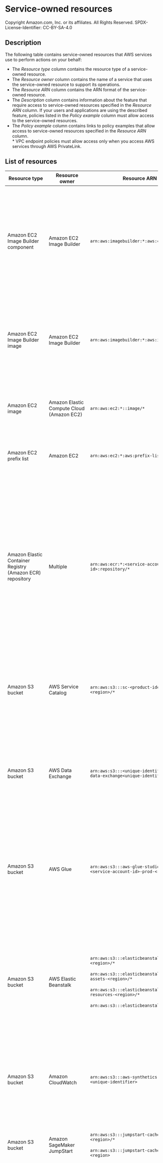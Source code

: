 # Service-owned resources

Copyright Amazon.com, Inc. or its affiliates. All Rights Reserved. SPDX-License-Identifier: CC-BY-SA-4.0

## Description
The following table contains service-owned resources that AWS services use to perform actions on your behalf:
* The *Resource type* column contains the resource type of a service-owned resource. 
* The *Resource owner* column contains the name of a service that uses the service-owned resource to support its operations.
* The *Resource ARN* column contains the ARN format of the service-owned resource.
* The *Description* column contains information about the feature that require access to service-owned resources specified in the *Resource ARN* column. If your users and applications are using the described feature, policies listed in the *Policy example* column must allow access to the service-owned resources.
* The *Policy example* column contains links to policy examples that allow access to service-owned resources specified in the *Resource ARN* column. <br /> * VPC endpoint policies must allow access only when you access AWS services through AWS PrivateLink.

## List of resources

| Resource type | Resource owner | Resource ARN | Description | Policy example|
|------|------|-----------|-----------------------|------|
| Amazon EC2 Image Builder component | Amazon EC2 Image Builder | `arn:aws:imagebuilder:*:aws:component/*`| Image Builder maintains [managed components owned by Amazon](https://docs.aws.amazon.com/imagebuilder/latest/userguide/use-managed-components.html) that you can use to customize or test your images. If you are using service-owned components in your image or container recipes, the [AWS Task Orchestrator and Executor (AWSTOE)](https://docs.aws.amazon.com/imagebuilder/latest/userguide/toe-component-manager.html) component management application running on Amazon EC2 instances uses an instance profile to access these components. See [How Image Builder works with IAM policies and roles](https://docs.aws.amazon.com/imagebuilder/latest/userguide/security_iam_service-with-iam.html#sec-iam-ib-id-based-policies-resources) and [Image Builder and AWS PrivateLink interface VPC endpoints](https://docs.aws.amazon.com/imagebuilder/latest/userguide/vpc-interface-endpoints.html) for more details.| [resource_perimeter_scp.json](service_control_policies/resource_perimeter_scp.json)<br /><br />[imagebuilder_endpoint_policy.json](vpc_endpoint_policies/imagebuilder_endpoint_policy.json) | 
| Amazon EC2 Image Builder image | Amazon EC2 Image Builder	| `arn:aws:imagebuilder:*:aws:image/*`	| Image Builder maintains [managed Image Builder images owned by Amazon](https://docs.aws.amazon.com/imagebuilder/latest/userguide/manage-images.html) that you can use as base images for your recipes. If you are using service-owned images, the AWSTOE uses an instance profile to retrieve these images to set up and boot an EC2 instance. See [How Image Builder works with IAM policies and roles](https://docs.aws.amazon.com/imagebuilder/latest/userguide/security_iam_service-with-iam.html#sec-iam-ib-id-based-policies-resources) and [Image Builder and AWS PrivateLink interface VPC endpoints](https://docs.aws.amazon.com/imagebuilder/latest/userguide/vpc-interface-endpoints.html) for more details.| [resource_perimeter_scp.json](service_control_policies/resource_perimeter_scp.json)<br /><br />[imagebuilder_endpoint_policy.json](vpc_endpoint_policies/imagebuilder_endpoint_policy.json) | 
| Amazon EC2 image	| Amazon Elastic Compute Cloud (Amazon EC2)	| `arn:aws:ec2:*::image/*`	| Amazon EC2 maintains [Amazon Machine Image (AMIs) owned by Amazon](https://docs.aws.amazon.com/AWSEC2/latest/UserGuide/sharing-amis.html) that you can use to launch an Amazon EC2 instance or update the EBS-backed root volume of the instance. See [Launch instances (RunInstances)](https://docs.aws.amazon.com/AWSEC2/latest/UserGuide/ExamplePolicies_EC2.html#iam-example-runinstances) for more details.| [resource_perimeter_scp.json](service_control_policies/resource_perimeter_scp.json)<br /><br />[ec2_endpoint_policy.json](vpc_endpoint_policies/ec2_endpoint_policy.json)* | 
| Amazon EC2 prefix list | Amazon EC2 | `arn:aws:ec2:*:aws:prefix-list/*`| Amazon EC2 maintains [AWS-managed EC2 prefix lists](https://docs.aws.amazon.com/vpc/latest/userguide/working-with-aws-managed-prefix-lists.html) which are sets of IP ranges for AWS services you can use to simplify referencing service IPs when configuring security groups and other VPC network controls.| [resource_perimeter_scp.json](service_control_policies/resource_perimeter_scp.json)<br /><br />[ec2_endpoint_policy.json](vpc_endpoint_policies/ec2_endpoint_policy.json)* | 
| Amazon Elastic Container Registry (Amazon ECR) repository	| Multiple	| `arn:aws:ecr:*:<service-account-id>:repository/*`	| Services such as  Amazon Elastic Kubernetes Service (Amazon EKS), Amazon GuardDuty, and Amazon SageMaker maintain container images owned by Amazon in Amazon ECR repositories. For example, [Amazon Elastic Kubernetes Service (Amazon EKS) add-ons](https://docs.aws.amazon.com/eks/latest/userguide/eks-add-ons.html), [GuardDuty EKS Runtime Monitoring](https://docs.aws.amazon.com/guardduty/latest/ug/guardduty-eks-runtime-monitoring.html), and [Amazon SageMaker pre-built Docker images](https://docs.aws.amazon.com/sagemaker/latest/dg-ecr-paths/sagemaker-algo-docker-registry-paths.html). These repositories are accessed by using the service roles, such as roles of your EKS nodes, EKS managed node groups, and SageMaker notebooks. See [View Amazon container image registries for Amazon EKS add-ons](https://docs.aws.amazon.com/eks/latest/userguide/add-ons-images.html), [Amazon ECR repository hosting GuardDuty agent](https://docs.aws.amazon.com/guardduty/latest/ug/runtime-monitoring-ecr-repository-gdu-agent.html), and [Docker Registry Paths and Example Code](https://docs.aws.amazon.com/sagemaker/latest/dg-ecr-paths/sagemaker-algo-docker-registry-paths.html) for more details.  `<service-account-id>` can vary by AWS Region, and you might need to allow multiple account IDs if you are operating in multiple Regions. | [resource_perimeter_scp.json](service_control_policies/resource_perimeter_scp.json)<br /><br />[ecr.api_endpoint_policy.json](vpc_endpoint_policies/ecr.api_endpoint_policy.json) | 
| Amazon S3 bucket	| AWS Service Catalog | `arn:aws:s3:::sc-<product-identifier>-<region>/*` | AWS Service Catalog stores the CloudFormation template in an Amazon S3 bucket owned by the service account, when you create your products. When you provision the product, Service Catalog downloads the template from the bucket using [forward access sessions (FAS)](https://docs.aws.amazon.com/IAM/latest/UserGuide/access_forward_access_sessions.html). See [Creating Products](https://docs.aws.amazon.com/servicecatalog/latest/adminguide/productmgmt-cloudresource.html) for more details. | [resource_perimeter_scp.json](service_control_policies/resource_perimeter_scp.json)<br /><br />[s3_endpoint_policy.json](vpc_endpoint_policies/s3_endpoint_policy.json)* | 
| Amazon S3 bucket	| AWS Data Exchange | `arn:aws:s3:::<unique-identifier>aws-data-exchange<unique-identifier>` | AWS Data Exchange writes to AWS Data Exchange Amazon S3 buckets, when importing assets from Amazon S3 to AWS Data Exchange ([publishing](https://docs.aws.amazon.com/data-exchange/latest/userguide/providing-data-sets.html)). Similarly, when exporting assets from AWS Data Exchange to Amazon S3 ([subscribing](https://docs.aws.amazon.com/data-exchange/latest/userguide/subscribe-to-data-sets.html)), AWS Data Exchange reads from AWS Data Exchange Amazon S3 buckets. AWS Data Exchange uses FAS to access the buckets on behalf of the user performing import and export operations. See [Access control](https://docs.aws.amazon.com/data-exchange/latest/userguide/access-control.html) for more details. | [resource_perimeter_scp.json](service_control_policies/resource_perimeter_scp.json)<br /><br /> [s3_endpoint_policy.json](vpc_endpoint_policies/s3_endpoint_policy.json)* |  
| Amazon S3 bucket | AWS Glue | `arn:aws:s3:::aws-glue-studio-transforms-<service-account-id>-prod-<region>/*`	| AWS Glue Studio uses Amazon S3 buckets owned by the service account to store source code for transformations accessible via the AWS Glue Studio visual editor. AWS Glue uses its service role to make requests to the buckets. See [Review IAM permissions needed for ETL jobs](https://docs.aws.amazon.com/glue/latest/dg/getting-started-min-privs-job.html) for more details. `<service-account-id>` can vary by AWS Region, and you might need to allow multiple account IDs if you are operating in multiple Regions. | [resource_perimeter_scp.json](service_control_policies/resource_perimeter_scp.json)<br /><br />[s3_endpoint_policy.json](vpc_endpoint_policies/s3_endpoint_policy.json) | 
| Amazon S3 bucket	| AWS Elastic Beanstalk | `arn:aws:s3:::elasticbeanstalk-samples-<region>/*`<br /><br /> `arn:aws:s3:::elasticbeanstalk-platform-assets-<region>/*`<br /><br />	`arn:aws:s3:::elasticbeanstalk-env-resources-<region>/*`<br /><br />`arn:aws:s3:::elasticbeanstalk-<region>/*`| AWS Elastic Beanstalk uses service-owned Amazon S3 buckets to host the configuration files, the sample application, and available instance types used while creating and configuring your environment. Elastic Beanstalk uses its service role to make requests to the buckets. See [Required Amazon S3 bucket permissions for restrictive VPC endpoint policies](https://docs.aws.amazon.com/elasticbeanstalk/latest/dg/vpc-vpce.policy.html#AWSHowTo.S3.VPCendpoints) for more details. Note that the bucket name follows a different convention for the BJS region. The string `public-beta-cn-north-1` is used in place of `<region>`. For example, `arn:aws:s3:::elasticbeanstalk-platform-assets-public-beta-cn-north-1`. | [resource_perimeter_scp.json](service_control_policies/resource_perimeter_scp.json)<br /><br />[s3_endpoint_policy.json](vpc_endpoint_policies/s3_endpoint_policy.json) |  
| Amazon S3 bucket	| Amazon CloudWatch	| `arn:aws:s3:::aws-synthetics-library-<unique-identifier>`	| Amazon CloudWatch uses service-owned Amazon S3 buckets to host a library that contains the versions of CloudWatch Synthetics for canaries. CloudWatch uses its service role to make requests to the buckets. See [Required roles and permissions for CloudWatch canaries](https://docs.aws.amazon.com/AmazonCloudWatch/latest/monitoring/CloudWatch_Synthetics_Canaries_Roles.html). | [resource_perimeter_scp.json](service_control_policies/resource_perimeter_scp.json) |  
| Amazon S3 bucket	| Amazon SageMaker JumpStart | `arn:aws:s3:::jumpstart-cache-prod-<region>/*`<br /><br />`arn:aws:s3:::jumpstart-cache-prod-<region>`	| Amazon SageMaker JumpStart uses service-owned Amazon S3 bucket to host pretrained, open-source models for a wide range of problem types to help you get started with machine learning. SageMaker Jumpstart uses its service role to make requests to the bucket. See [Model deployment security](https://docs.aws.amazon.com/sagemaker/latest/dg/jumpstart-deploy.html#jumpstart-config-security) for more details. | [resource_perimeter_scp.json](service_control_policies/resource_perimeter_scp.json)<br /><br />[s3_endpoint_policy.json](vpc_endpoint_policies/s3_endpoint_policy.json)|  
| Amazon S3 bucket	| Amazon Neptune | `arn:aws:s3:::aws-neptune-notebook`<br /><br />`arn:aws:s3:::aws-neptune-notebook/*`<br /><br />`arn:aws:s3:::aws-neptune-notebook-<region>`<br /><br />`arn:aws:s3:::aws-neptune-notebook-<region>/*` | Amazon Neptune service uses service-owned Amazon S3 buckets to host installation and configuration scripts as convenience utilities to help streamline Neptune setup process. Amazon Neptune uses service role to make requests to these service-owned S3 buckets. See [Using Amazon Neptune with graph notebooks](https://docs.aws.amazon.com/neptune/latest/userguide/graph-notebooks.html#graph-notebooks-workbench) for more details. | [resource_perimeter_scp.json](service_control_policies/resource_perimeter_scp.json)<br /><br />[s3_endpoint_policy.json](vpc_endpoint_policies/s3_endpoint_policy.json)|  
| Amazon S3 bucket	| AWS CloudFormation | `arn:aws:s3:::cloudformation-custom-resource-response-<RegionWithoutDashes>/*`<br /><br />`arn:aws:s3:::cloudformation-waitcondition-<region>/*`| AWS CloudFormation maintains Amazon Simple Storage Service (Amazon S3) service-owned buckets in each AWS Region to monitor responses to a [custom resource](https://docs.aws.amazon.com/AWSCloudFormation/latest/UserGuide/template-custom-resources.html) request or a [wait condition](https://docs.aws.amazon.com/AWSCloudFormation/latest/UserGuide/using-cfn-waitcondition.html). CloudFormation uses the `cloudformation.amazonaws.com` service principal to create a presigned Amazon S3 URL, which is used to send requests to Amazon S3. If your CloudFormation template includes custom resources deployed in a VPC or wait conditions for resources deployed in your VPC, requests to Amazon S3 originate from your VPC. See [Access CloudFormation using an interface endpoint (AWS PrivateLink)](https://docs.aws.amazon.com/AWSCloudFormation/latest/UserGuide/vpc-interface-endpoints.html) for more details. Note that `<RegionWithoutDashes>` does not contain dashes, for example, uswest2 instead of us-west-2.  | [s3_endpoint_policy.json](vpc_endpoint_policies/s3_endpoint_policy.json) |  
| Amazon S3 bucket	| Amazon Q Developer | `arn:aws:s3:::amazonq-code-scan-<region>-<unique-identifier>`<br /><br /> `arn:aws:s3:::amazonq-code-transformation-<region>-<unique-identifier>`<br /><br /> `arn:aws:s3:::amazonq-feature-development-<region>-<unique-identifier>`<br /><br />`arn:aws:s3:::amazonq-test-generation-<region>-<unique-identifier`| Amazon Q Developer uploads artifacts to service-owned S3 buckets to deliver its functionality. Amazon Q Developer uses the `q.amazonaws.com` service principal to create a presigned Amazon S3 URL, which is used to send requests to Amazon S3. See [Amazon S3 bucket URLs and ARNs to allowlist](https://docs.aws.amazon.com/amazonq/latest/qdeveloper-ug/firewall.html#data-perimeters) for more details. | [s3_endpoint_policy.json](vpc_endpoint_policies/s3_endpoint_policy.json) |  
| Amazon S3 bucket	| Amazon Elastic Compute Cloud (Amazon EC2) | `arn:aws:s3:::packages.<region>.amazonaws.com/*`<br /><br />`arn:aws:s3:::repo.<region>.amazonaws.com/*`<br /><br />`arn:aws:s3:::amazonlinux.<region>.amazonaws.com/*`<br /><br />`arn:aws:s3:::amazonlinux-2-repos-<region>/*`| Kernel Live Patching on Amazon Linux 2 allows you to apply security vulnerability and critical bug patches to a running Linux kernel. To download packages from Amazon Linux repositories hosted on service-owned Amazon S3 buckets, Amazon EC2 makes an unauthenticated call to Amazon S3 which originates from your VPC. See [Kernel Live Patching on AL2](https://docs.aws.amazon.com/linux/al2/ug/al2-live-patching.html) for more details. | [s3_endpoint_policy.json](vpc_endpoint_policies/s3_endpoint_policy.json) |
| Amazon S3 bucket	| Amazon EC2 | `arn:aws:s3:::al2023-<region>/*`<br /><br />`arn:aws:s3:::al2023-repos-<region>-de612dc2/*`| Kernel Live Patching on Amazon Linux 2023 allows you to apply security vulnerability and critical bug patches to a running Linux kernel. To download packages from Amazon Linux repositories hosted on service-owned Amazon S3 buckets, Amazon EC2 makes an unauthenticated call to Amazon S3 which originates from your VPC. See [Kernel Live Patching on Amazon Linux 2023](https://docs.aws.amazon.com/linux/al2023/ug/live-patching.html) for more details. | [s3_endpoint_policy.json](vpc_endpoint_policies/s3_endpoint_policy.json) |
| Amazon S3 bucket	| Amazon EMR | `arn:aws:s3:::packages.<region>.amazonaws.com/*`<br /><br />`arn:aws:s3:::repo.<region>.amazonaws.com/*`<br /><br />`arn:aws:s3:::amazonlinux.<region>.amazonaws.com/*`<br /><br />`arn:aws:s3:::amazonlinux-2-repos-<region>/*`<br /><br />`arn:aws:s3:::repo.<region>.emr.amazonaws.com/*`<br /><br />`arn:aws:s3:::prod.<region>.appinfo.src/*`| Amazon EMR uses Amazon Linux repositories that are hosted in service-owned S3 buckets to [launch and manage instances within Amazon EMR clusters](https://docs.aws.amazon.com/emr/latest/ManagementGuide/emr-default-ami.html). Amazon EMR also collects [Spark event logs](https://docs.aws.amazon.com/emr/latest/ManagementGuide/app-history-spark-UI.html) in an service-owned system bucket. To do so, Amazon EMR makes unauthenticated calls to Amazon S3 which originate from your VPC. See [Sample policies for private subnets that access Amazon S3](https://docs.aws.amazon.com/emr/latest/ManagementGuide/private-subnet-iampolicy.html) for more details. | [s3_endpoint_policy.json](vpc_endpoint_policies/s3_endpoint_policy.json) |
| Amazon S3 bucket | AWS Systems Manager | `arn:aws:s3:::aws-ssm-<region>/*`<br /><br />`arn:aws:s3:::aws-windows-downloads-<region>/*`<br /><br />`arn:aws:s3:::amazon-ssm-<region>/*`<br /><br />`arn:aws:s3:::amazon-ssm-packages-<region>/*`<br /><br />`arn:aws:s3:::<region>-birdwatcher-prod/*`<br /><br />`arn:aws:s3:::aws-ssm-distributor-file-<region>/*`<br /><br />`arn:aws:s3:::aws-ssm-document-attachments-<region>/*`<br /><br />`arn:aws:s3:::patch-baseline-snapshot-<region>/*`<br /><br />`arn:aws:s3:::aws-patchmanager-macos-<region>/*`| When using AWS Systems Manager capabilities such as patching, [SSM Agent](https://docs.aws.amazon.com/systems-manager/latest/userguide/ssm-agent.html) running on your Amazon EC2 instances could make unauthenticated requests from your VPC to various service-owned S3 buckets to perform its operations. See [Learn technical details about the SSM Agent](https://docs.aws.amazon.com/systems-manager/latest/userguide/ssm-agent-technical-details.html) for more details. | [s3_endpoint_policy.json](vpc_endpoint_policies/s3_endpoint_policy.json) |
| Amazon S3 bucket | Amazon CloudWatch | `arn:aws:s3:::amazoncloudwatch-agent-<region>/*`<br /><br />`arn:aws:s3:::amazoncloudwatch-agent/*`| When you install the Amazon CloudWatch agent on your Amazon EC2 instances, Amazon EC2 makes an unauthenticated call from your network to Amazon S3 to download the package from a service-owned S3 bucket. See [Download the CloudWatch agent package](https://docs.aws.amazon.com/AmazonCloudWatch/latest/monitoring/download-cloudwatch-agent-commandline.html) for more details. | [s3_endpoint_policy.json](vpc_endpoint_policies/s3_endpoint_policy.json) |
| Amazon S3 bucket | AWS CodeDeploy | `arn:aws:s3:::aws-codedeploy-<region>/*` | When you install the AWS CodeDeploy agent on your Amazon EC2 instances, Amazon EC2 makes an unauthenticated call from your network to Amazon S3 to download the agent from an service-owned S3 bucket. See [Configure an Amazon EC2 instance to work with CodeDeploy](https://docs.aws.amazon.com/codedeploy/latest/userguide/instances-ec2-configure.html) for more details. | [s3_endpoint_policy.json](vpc_endpoint_policies/s3_endpoint_policy.json) |
| Amazon S3 bucket | EC2 Image Builder | `arn:aws:s3:::ec2imagebuilder-toe-<region>-prod/*`<br /><br />`arn:aws:s3:::ec2imagebuilder-managed-resources-<region>-prod/components/*`| EC2 Image Builder uses a publicly available S3 bucket to store and access managed resources, such as components. It also downloads the AWSTOE component management application from a separate S3 bucket. The call to Amazon S3 is unauthenticated and passes through the Amazon S3 VPC endpoint.  See [Manage data perimeters](https://docs.aws.amazon.com/imagebuilder/latest/userguide/security-iam-data-perimeter.html) for more details. | [s3_endpoint_policy.json](vpc_endpoint_policies/s3_endpoint_policy.json) |
| Amazon S3 bucket | AWS Cloud9 | `arn:aws:s3:::static-<region>-prod-static-<string>/content/dependencies/*` |  AWS Cloud9 environments contain software packages required for AWS Cloud9 to function and support IDE features. To [download patches for these software packages](https://docs.aws.amazon.com/cloud9/latest/user-guide/vulnerability-analysis-and-management.html) from AWS Cloud9 repositories hosted on service-owned S3 buckets, AWS Cloud9 makes an unauthenticated call to Amazon S3 from your VPC. See [Create and configure a VPC endpoint for Amazon S3](https://docs.aws.amazon.com/cloud9/latest/user-guide/ec2-ssm.html#create-s3-endpoint) for more details. | [s3_endpoint_policy.json](vpc_endpoint_policies/s3_endpoint_policy.json) |
| Amazon S3 bucket | Amazon Elastic Container Registry | `arn:aws:s3:::prod-<region>-starport-layer-bucket/*` | Amazon ECR uses service-owned S3 buckets to store Amazon ECR private image layers. When your containers download images from Amazon ECR, they must access Amazon ECR to get the image manifest and then Amazon S3 to download the actual image layers. A call to Amazon S3 is signed using a presigned URL, which is created by an Amazon ECR account and originates from your VPC. See [Minimum Amazon S3 Bucket Permissions for Amazon ECR](https://docs.aws.amazon.com/AmazonECR/latest/userguide/vpc-endpoints.html#ecr-minimum-s3-perms) for more details. | [s3_endpoint_policy.json](vpc_endpoint_policies/s3_endpoint_policy.json) |
| Amazon S3 bucket | AWS Application Migration Service | `arn:aws:s3:::aws-mgn-clients-<region>/*`<br /><br />`arn:aws:s3:::aws-mgn-clients-hashes-<region>/*`<br /><br />`arn:aws:s3:::aws-mgn-internal-<region>/*`<br /><br />`arn:aws:s3:::aws-mgn-internal-hashes-<region>/*`<br /><br />`arn:aws:s3:::aws-application-migration-service-<region>/*`<br /><br />`arn:aws:s3:::aws-application-migration-service-hashes-<region>/*`<br /><br />`arn:aws:s3:::amazon-ssm-<region>/*`|[AWS Replication Agent](https://docs.aws.amazon.com/mgn/latest/ug/agent-installation.html) allows you to add source servers to the AWS Application Migration service to monitor their migration lifecycle and data replication state. To download the agent installer and components hosted on service-owned S3 buckets, Application Migration Service uses presigned URLs created by an Application Migration Service account and makes calls to Amazon S3 from your VPC. See [Network requirements for Application Migration Service](https://docs.aws.amazon.com/mgn/latest/ug/Network-Requirements.html) for more details. | [s3_endpoint_policy.json](vpc_endpoint_policies/s3_endpoint_policy.json) |
| Amazon S3 bucket | AWS Elastic Disaster Recovery | `arn:aws:s3:::aws-drs-clients-<region>/*`<br /><br />`arn:aws:s3:::aws-drs-clients-hashes-<region>/*`<br /><br />`arn:aws:s3:::aws-drs-internal-<region>/*`<br /><br />`arn:aws:s3:::aws-drs-internal-hashes-<region>/*`<br /><br />`arn:aws:s3:::aws-elastic-disaster-recovery-<region>/*`<br /><br />`arn:aws:s3:::aws-elastic-disaster-recovery-hashes-<region>/*` | Elastic Disaster Recovery uses service-owned S3 buckets to store and access managed resources used to perform its operations. The [AWS Replication Agent installer](https://docs.aws.amazon.com/drs/latest/userguide/agent-installation.html) uses a presigned URL, which is signed by the service account, to make requests to various service-owned S3 buckets, which originate from your VPC. See [Elastic Disaster Recovery network requirements](https://docs.aws.amazon.com/drs/latest/userguide/Network-Requirements.html) for more details. | [s3_endpoint_policy.json](vpc_endpoint_policies/s3_endpoint_policy.json) |
| Amazon S3 bucket | AWS Certificate Manager (ACM) | `arn:aws:s3:::aws-ec2-enclave-certificate-<region>-prod/*` | ACM for AWS Nitro Enclaves uses an service-owned S3 bucket to distribute a certificate to an EC2-hosted web server. See [AWS Certificate Manager for Nitro Enclaves](https://docs.aws.amazon.com/enclaves/latest/user/nitro-enclave-refapp.html#role-cert) for more details. | [s3_endpoint_policy.json](vpc_endpoint_policies/s3_endpoint_policy.json) |
| Amazon S3 bucket | AWS CodeArtifact | `arn:aws:s3:::assets-<CodeArtifact-Region-Account>-<region>/*` | CodeArtifact uses service-owned S3 buckets to host the artifacts and redirects HTTP requests for an artifact repository URL to a presigned URL backed by one of service-owned buckets. See [Minimum Amazon S3 bucket permissions for AWS CodeArtifact](https://docs.aws.amazon.com/codeartifact/latest/ug/create-s3-gateway-endpoint.html#s3-gateway-endpoint-permissions) for more details| [s3_endpoint_policy.json](vpc_endpoint_policies/s3_endpoint_policy.json) |
| Amazon S3 bucket | AWS Lambda | `arn:aws:s3:::prod-04-2014-tasks/*`<br /><br />`arn:aws:s3:::awslambda-<region>-tasks/*` | AWS Lambda stores function deployment packages in service-owned S3 buckets. Lambda uses its service principal to create a presigned S3 URL, which can be used to download these packages. See [GetFunction](https://docs.aws.amazon.com/cli/latest/reference/lambda/get-function.html) for more details.| [s3_endpoint_policy.json](vpc_endpoint_policies/s3_endpoint_policy.json)*|
| AWS CloudFormation transform	| AWS CloudFormation | `arn:aws:cloudformation:*:aws:transform/*`	| You can use [AWS CloudFormation transforms](https://docs.aws.amazon.com/AWSCloudFormation/latest/UserGuide/transform-reference.html) to process templates through a special macro that can modify or extend the functionality of a CloudFormation template before it is deployed. CloudFormation uses its service role or FAS to make requests to the transforms. See [Control CloudFormation access with AWS Identity and Access Management](https://docs.aws.amazon.com/AWSCloudFormation/latest/UserGuide/control-access-with-iam.html) for more details. | [resource_perimeter_scp.json](service_control_policies/resource_perimeter_scp.json)<br /><br />[cloudformation_endpoint_policy.json](vpc_endpoint_policies/cloudformation_endpoint_policy.json)* | 
| AWS IAM policy | Multiple  | `arn:aws:iam::aws:policy/*` | You can use [AWS Identity and Access Management (IAM)](https://aws.amazon.com/iam/) [AWS managed policies](https://docs.aws.amazon.com/IAM/latest/UserGuide/access_policies_managed-vs-inline.html#aws-managed-policies) to assign appropriate permissions to users, IAM groups, and roles. See [What are AWS managed policies?](https://docs.aws.amazon.com/IAM/latest/UserGuide/access_policies_managed-vs-inline.html#aws-managed-policies) for more details. | [resource_perimeter_scp.json](service_control_policies/resource_perimeter_scp.json)<br /><br />[iam_endpoint_policy](vpc_endpoint_policies/iam_endpoint_policy.json)* |
| AWS Lambda layer	| Multiple	| `arn:aws:lambda:*:<service-account-id>:layer:*`	| Services such as Amazon CloudWatch and AWS AppConfig maintain AWS Lambda extensions owned by Amazon that you can add as layers to you functions. For example, [CloudWatch Lambda Insights](https://docs.aws.amazon.com/AmazonCloudWatch/latest/monitoring/Lambda-Insights.html) and [AWS AppConfig Agent Lambda extension](https://docs.aws.amazon.com/appconfig/latest/userguide/appconfig-integration-lambda-extensions.html).See [Available versions of the Lambda Insights extension](https://docs.aws.amazon.com/AmazonCloudWatch/latest/monitoring/Lambda-Insights-extension-versions.html) and [Understanding available versions of the AWS AppConfig Agent Lambda extension](https://docs.aws.amazon.com/appconfig/latest/userguide/appconfig-integration-lambda-extensions-versions.html) for more details. Note that `<service-account-id>` can vary by AWS Region, and you might need to allow multiple account IDs if you are operating in multiple Regions. | [resource_perimeter_scp.json](service_control_policies/resource_perimeter_scp.json)<br /><br />[lambda_endpoint_policy](vpc_endpoint_policies/lambda_endpoint_policy.json)* |
| AWS Systems Manager parameter | Multiple  | `arn:aws:ssm:*::parameter/*` | Some AWS services publish information about common artifacts as [AWS Systems Manager public parameters](https://docs.aws.amazon.com/systems-manager/latest/userguide/parameter-store-public-parameters.html). For example, Amazon EC2 publishes information about Amazon Machine Images (AMIs) as public parameters. See [How AWS Systems Manager works with IAM](https://docs.aws.amazon.com/systems-manager/latest/userguide/security_iam_service-with-iam.html#security_iam_service-with-iam-id-based-policies-actions) for more details. | [resource_perimeter_scp.json](service_control_policies/resource_perimeter_scp.json)<br /><br />[ssm_endpoint_policy.json](vpc_endpoint_policies/ssm_endpoint_policy.json)* |
| AWS Systems Manager document | Multiple  | `arn:aws:ssm:*::document/*` | Systems Manager maintains pre-configured [documents owned by Amazon](https://docs.aws.amazon.com/systems-manager/latest/userguide/sysman-ssm-docs.html) that you can use to automate maintenance and deployment tasks. See [How AWS Systems Manager works with IAM](https://docs.aws.amazon.com/systems-manager/latest/userguide/security_iam_service-with-iam.html#security_iam_service-with-iam-id-based-policies-actions) for more details. | [resource_perimeter_scp.json](service_control_policies/resource_perimeter_scp.json)<br /><br />[ssm_endpoint_policy.json](vpc_endpoint_policies/ssm_endpoint_policy.json)* |
| AWS Systems Manager automation definition | Multiple | `arn:aws:ssm:*::automation-definition/*`| 	Systems Manager maintains pre-defined [Automation runbooks owned by Amazon](https://docs.aws.amazon.com/systems-manager/latest/userguide/systems-manager-automation.html), such as AWS-ConfigureMaintenanceWindows, that you can use to deploy, configure, and manage AWS resources at scale. See [How AWS Systems Manager works with IAM](https://docs.aws.amazon.com/systems-manager/latest/userguide/security_iam_service-with-iam.html#security_iam_service-with-iam-id-based-policies-actions) for more details.| [resource_perimeter_scp.json](service_control_policies/resource_perimeter_scp.json)<br /><br />[ssm_endpoint_policy.json](vpc_endpoint_policies/ssm_endpoint_policy.json)* |